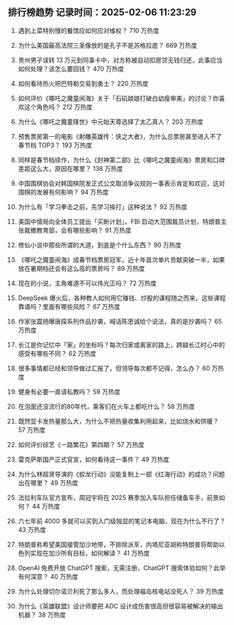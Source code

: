 
## 排行榜趋势 记录时间：2025-02-06 11:23:29
  
  1. 遇到上菜特别慢的餐馆应如何应对维权？ 710 万热度
    
  2. 为什么美国最高法院三圣像放的是孔子不是苏格拉底？ 669 万热度
    
  3. 贵州男子误转 13 万元到同事卡中，对方称被自动扣房贷无钱归还，此事应当如何处理？该怎么要回钱？ 470 万热度
    
  4. 如何看待热火把巴特勒交易到勇士？ 220 万热度
    
  5. 如何评价《哪吒之魔童闹海》关于「石矶娘娘打破白幼瘦审美」的讨论？你喜欢这个角色吗？ 212 万热度
    
  6. 为什么《哪吒之魔童降世》中元始天尊选择了太乙真人？ 203 万热度
    
  7. 预售票房第一的电影《射雕英雄传：侠之大者》，为什么总票房甚至进入不了春节档 TOP3？ 193 万热度
    
  8. 同样是春节档续作，为什么《封神第二部》比《哪吒之魔童闹海》票房和口碑差距这么大，原因在哪里？ 138 万热度
    
  9. 中国围棋协会对韩国棋院发正式公文取消争议规则一事表示肯定和欢迎，这对围棋的发展有何影响？ 94 万热度
    
  10. 为什么有「学习拳击之前，先学习挨打」这种说法？ 92 万热度
    
  11. 美国中情局向全体员工提出「买断计划」，FBI 启动大范围裁员计划，特朗普主张裁撤教育部，会有哪些影响？ 91 万热度
    
  12. 修仙小说中那些所谓的大道，到底是个什么东西？ 90 万热度
    
  13. 《哪吒之魔童闹海》成春节档票房冠军，近十年首次单片贡献突破一半，如果放在暑期档还会有这么高的票房吗？ 89 万热度
    
  14. 现在的小说，主角难道不可以伟光正吗？ 72 万热度
    
  15. DeepSeek 爆火后，各种教人如何用它赚钱、炒股的课程随之而来，这些课程靠谱吗？里面有哪些风险？ 67 万热度
    
  16. 作家张震扬曝唐探系列作品抄袭，喊话陈思诚给个说法，真的是抄袭吗？ 65 万热度
    
  17. 长江是你记忆中「家」的坐标吗？每次归家或离家的路上，跨越长江时心中的感受有哪些不同？ 62 万热度
    
  18. 很多事情都已经和领导做过汇报了，但领导每次都不记得，怎么办？ 60 万热度
    
  19. 健身有必要一直请私教吗？ 59 万热度
    
  20. 在泡面还没流行的80年代，乘客们在火车上都吃什么？ 58 万热度
    
  21. 既然显卡发热量那么大，为什么不把热量收集利用起来，比如烧水和供暖？ 57 万热度
    
  22. 如何评价综艺《一路繁花》第四期？ 57 万热度
    
  23. 雷克萨斯国产正式官宣，如何看待这一事件？ 49 万热度
    
  24. 为什么林超贤导演的《蛟龙行动》没能复制上一部《红海行动》的成功？问题出在哪里？ 49 万热度
    
  25. 法拉利车队官方宣布，周冠宇将在 2025 赛季加入车队担任储备车手，前景如何？ 44 万热度
    
  26. 六七年前 4000 多就可以买到入门级独显的笔记本电脑，现在为什么不行了？ 43 万热度
    
  27. 特朗普称希望美国接管加沙地带，不排除派军，内塔尼亚胡称特朗普将帮助以色列实现在加沙所有目标，如何解读？ 41 万热度
    
  28. OpenAI 免费开放 ChatGPT 搜索，无需注册，ChatGPT 搜索体验如何？此举有何深意？ 40 万热度
    
  29. 为什么处理切尔诺贝利死了那么多人，而处理福岛核电站没死人？ 39 万热度
    
  30. 为什么《英雄联盟》设计师要把 ADC 设计成伤害很高但很容易被解决的输出机器？ 38 万热度
    